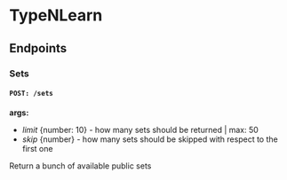 # TypeNLearn

## Endpoints

### Sets

#### ```POST: /sets```

**args:**
- *limit* {number: 10} - how many sets should be returned | max: 50
- *skip* {number} - how many sets should be skipped with respect to the first one

Return a bunch of available public sets